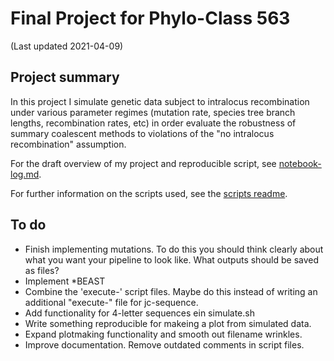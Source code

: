 # Final Project for Phylo-Class 563
(Last updated 2021-04-09)


## Project summary
In this project I simulate genetic data subject to intralocus recombination under various parameter regimes (mutation rate, species tree branch lengths, recombination rates, etc) in order evaluate the robustness of summary coalescent methods to violations of the "no intralocus recombination" assumption. 

For the draft overview of my project and reproducible script, see [notebook-log.md](notebook-log.md).

For further information on the scripts used, see the [scripts readme](scripts/readme.md).
## To do
* Finish implementing mutations. To do this you should think clearly about what
  you want your pipeline to look like. What outputs should be saved as files?
* Implement *BEAST
* Combine the 'execute-' script files. Maybe do this instead of writing an
  additional "execute-" file for jc-sequence.
* Add functionality for 4-letter sequences ein simulate.sh
* Write something reproducible for makeing a plot from simulated data. 
* Expand plotmaking functionality and smooth out filename wrinkles.
* Improve documentation. Remove outdated comments in script files. 
